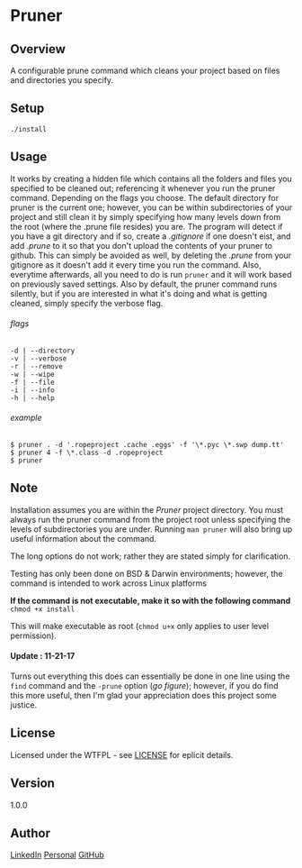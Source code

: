 # Pruner

Overview
---
A configurable prune command which cleans your project based on files and 
directories you specify.

Setup
---
`./install`

Usage
---
It works by creating a hidden file which contains all the folders and files you 
specified to be cleaned out; referencing it whenever you run the pruner command. 
Depending on the flags you choose. The default directory for pruner is the 
current one; however, you can be within subdirectories of your project 
and still clean it by simply specifying how many levels down from the 
root (where the .prune file resides) you are. The program will detect 
if you have a git directory and if so, create a _.gitignore_ if one 
doesn't eist, and add _.prune_ to it so that you don't upload the 
contents of your pruner to github. This can simply be avoided as 
well, by deleting the _.prune_ from your gitignore as it 
doesn't add it every time you run the command. Also, 
everytime afterwards, all you need to do is run 
`pruner` and it will work based on previously 
saved settings. Also by default, the pruner
command runs silently, but if you are 
interested in what it's doing and 
what is getting cleaned, simply 
specify the verbose flag.

###### flags
```
-d | --directory
-v | --verbose
-r | --remove
-w | --wipe
-f | --file
-i | --info
-h | --help
```

###### example
```
$ pruner . -d '.ropeproject .cache .eggs' -f '\*.pyc \*.swp dump.tt'
$ pruner 4 -f \*.class -d .ropeproject
$ pruner
```

Note
---
Installation assumes you are within the _Pruner_ project directory. You must always run 
the pruner command from the project root unless specifying the levels of subdirectories 
you are under. Running `man pruner` will also bring up useful information about the 
command.

The long options do not work; rather they are stated simply for clarification.

Testing has only been done on BSD & Darwin environments; however, the command is 
intended to work across Linux platforms

**If the command is not executable, make it so with the following command** 
`chmod +x install`

This will make executable as root (`chmod u+x` only applies to user level permission).

#### Update : 11-21-17
Turns out everything this does can essentially be done in one line using the `find` 
command and the `-prune` option (_go figure_); however, if you do find this more 
useful, then I'm glad your appreciation does this project some justice.

License
---
Licensed under the WTFPL - see [LICENSE](./LICENSE) for eplicit details.

Version
---
1.0.0

Author 
---
[LinkedIn](https://www.linkedin.com/in/brandonjohnsonyz/)
[Personal](https://brandonjohnson.life)
[GitHub](https://github.com/bitforce)
